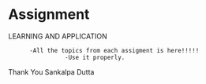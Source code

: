 # Assignment
LEARNING AND APPLICATION


          -All the topics from each assigment is here!!!!!
                    -Use it properly.


Thank You 
          Sankalpa Dutta
